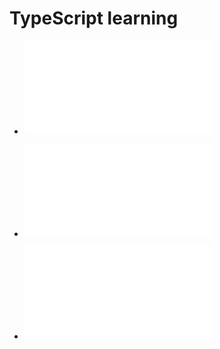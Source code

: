 # TypeScript learning
 
- ![What Is TypeScript  Why Should You Use It](./Docs/1%20-%20Getting%20Started/2%20-%20What%20Is%20TypeScript%20%20Why%20Should%20You%20Use%20It.md)

- ![Typescript Basics](./Docs/2%20-%20TypeScript%20Basics%20%20Basic%20Types/readme.md)

-  ![3 - The TypeScript Compiler (and its Configuration)](./Docs/3%20-%20The%20TypeScript%20Compiler%20(and%20its%20Configuration)/readme.md)
